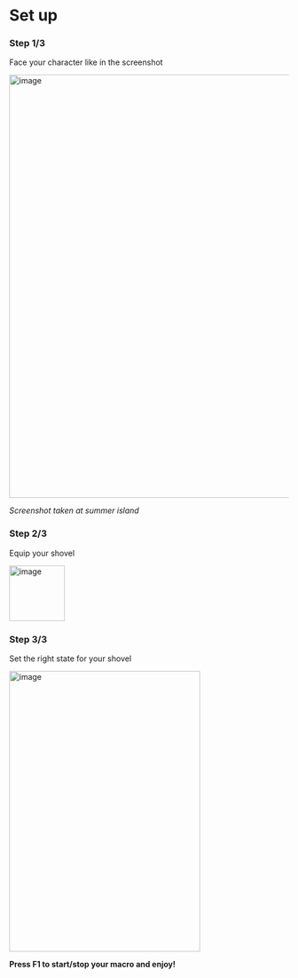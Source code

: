 # Set up

### Step 1/3

Face your character like in the screenshot

<img width="1012" height="763" alt="image" src="https://github.com/user-attachments/assets/738c4c96-0a2b-40ec-8b5b-dd686a7bcf82" />


_Screenshot taken at summer island_

### Step 2/3

Equip your shovel

<img width="100" height="100" alt="image" src="https://github.com/user-attachments/assets/4b6df8b1-eb1b-40d7-a089-80f4a6b58ffc" />

### Step 3/3

Set the right state for your shovel

<img width="344" height="506" alt="image" src="https://github.com/user-attachments/assets/ff4084f3-0f8d-4942-a352-9822b57059a9" />

**Press F1 to start/stop your macro and enjoy!**
